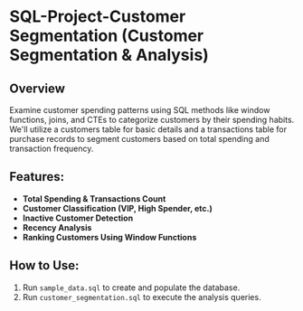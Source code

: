 # SQL-Project-Customer Segmentation (Customer Segmentation & Analysis)

## Overview
Examine customer spending patterns using SQL methods like window functions, joins, and CTEs to categorize customers by their spending habits. We'll utilize a customers table for basic details and a transactions table for purchase records to segment customers based on total spending and transaction frequency.

## Features:
- **Total Spending & Transactions Count**
- **Customer Classification (VIP, High Spender, etc.)**
- **Inactive Customer Detection**
- **Recency Analysis**
- **Ranking Customers Using Window Functions**

## How to Use:
1. Run `sample_data.sql` to create and populate the database.
2. Run `customer_segmentation.sql` to execute the analysis queries.
